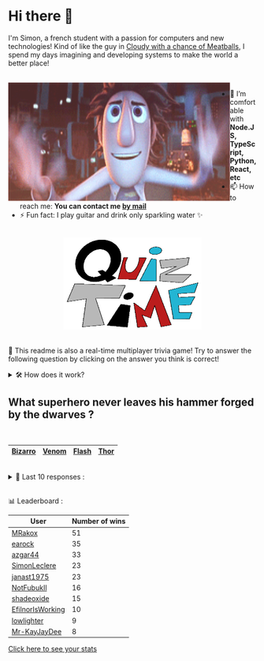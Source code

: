 # Hi there 👋

I'm Simon, a french student with a passion for computers and new technologies!
Kind of like the guy in [Cloudy with a chance of Meatballs](https://www.youtube.com/watch?v=dQw4w9WgXcQ), I spend my days imagining and developing systems to make the world a better place!

<br>

<img width="450" height="240" src="./assets/cloudyWithAChanceOfMeatBalls.gif" align=left>

- 🌱 I’m comfortable with **Node.JS, TypeScript, Python, React, etc**
- 📫 How to reach me: **You can contact me [by mail](mailto:simon-leclere@orange.fr)**
- ⚡ Fun fact: I play guitar and drink only sparkling water ✨

<br>

<center><img width="280" height="187" src="./assets/quizTime.gif"></center>

<br>

🎲 This readme is also a real-time multiplayer trivia game! Try to answer the following question by clicking on the answer you think is correct!
<details>
  <summary>🛠️ How does it work?</summary>
  Each answer is a link to a pre-filled issue. When you press "Submit new issue", it triggers a Github action workflow that compares your answer with the correct answer, finds a new question and updates the readme.md file. Not bad huh?! This whole process only takes about 20 seconds!
</details>

## What superhero never leaves his hammer forged by the dwarves ?

<br>

| [Bizarro](https://github.com/SimonLeclere/SimonLeclere/issues/new?title=quiz%7C634%7CBizarro&body=Just%20click%20'Submit%20new%20issue'.) | [Venom](https://github.com/SimonLeclere/SimonLeclere/issues/new?title=quiz%7C634%7CVenom&body=Just%20click%20'Submit%20new%20issue'.) | [Flash](https://github.com/SimonLeclere/SimonLeclere/issues/new?title=quiz%7C634%7CFlash&body=Just%20click%20'Submit%20new%20issue'.) | [Thor](https://github.com/SimonLeclere/SimonLeclere/issues/new?title=quiz%7C634%7CThor&body=Just%20click%20'Submit%20new%20issue'.) |
| - | - | - | - | 

<br>

<details>
  <summary>📒 Last 10 responses :</summary>

- **EfilnorIsWorking** answered **Brahms** to `What composer does the piano music piece « La Tartine de beurre » need to be ?` (Wrong answer)
- **EfilnorIsWorking** answered **Tintin in Tibet** to `In what adventure does Tintin find himself facing an impressive Yeti ?` (Good answer)
- **EfilnorIsWorking** answered **Documentation** to `Which of these elements enhances the quality of the OpenBSD project ?` (Good answer)
- **EfilnorIsWorking** answered **Blossfeldia liliputiana** to `What is the smallest cactus species known to date ?` (Good answer)
- **EfilnorIsWorking** answered **Donald Trump** to `Against which president was a dismissal procedure launched in 2019 ?` (Good answer)
- **EfilnorIsWorking** answered **Trojan Horse** to `Which horse did the Greeks use as a trick in 1180 BC ?` (Good answer)
- **EfilnorIsWorking** answered **Reykjavik** to `Which of these cities is the most northerly ?` (Good answer)
- **EfilnorIsWorking** answered **Haflinger** to `What breed of horses always has a chestnut robe and a white tail ?` (Good answer)
- **EfilnorIsWorking** answered **Volcano** to `Which mountain can sometimes come out of hot materials ?` (Good answer)
- **EfilnorIsWorking** answered **Dear Diary** to `What title from her second album was written by Britney Spears herself ?` (Good answer)

</details>

<br>

📊 Leaderboard :

| User | Number of wins |
|-|-|
| [MRakox](https://github.com/MRakox) | 51 |
| [earock](https://github.com/earock) | 35 |
| [azgar44](https://github.com/azgar44) | 33 |
| [SimonLeclere](https://github.com/SimonLeclere) | 23 |
| [janast1975](https://github.com/janast1975) | 23 |
| [NotFubukIl](https://github.com/NotFubukIl) | 16 |
| [shadeoxide](https://github.com/shadeoxide) | 15 |
| [EfilnorIsWorking](https://github.com/EfilnorIsWorking) | 10 |
| [lowlighter](https://github.com/lowlighter) | 9 |
| [Mr-KayJayDee](https://github.com/Mr-KayJayDee) | 8 |

[Click here to see your stats](https://github.com/SimonLeclere/SimonLeclere/issues/new?title=MyStats&body=Just%20click%20%27Submit%20new%20issue%27.)
